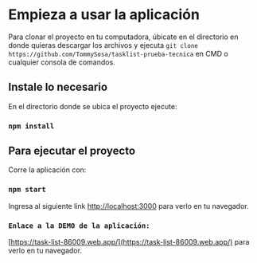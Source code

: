 # Empieza a usar la aplicación  

Para clonar el proyecto en tu computadora, úbicate en el directorio en donde quieras descargar los archivos y ejecuta 
`git clone https://github.com/TommySosa/tasklist-prueba-tecnica` en CMD o cualquier consola de comandos.  

## Instale lo necesario  

En el directorio donde se ubica el proyecto ejecute: 
### `npm install`

## Para ejecutar el proyecto 
Corre la aplicación con: 
### `npm start` 
Ingresa al siguiente link [http://localhost:3000](http://localhost:3000) para verlo en tu navegador.
   
### `Enlace a la DEMO de la aplicación: `
 [https://task-list-86009.web.app/](https://task-list-86009.web.app/) para verlo en tu navegador.